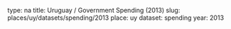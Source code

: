 type: na
title: Uruguay / Government Spending (2013)
slug: places/uy/datasets/spending/2013
place: uy
dataset: spending
year: 2013

